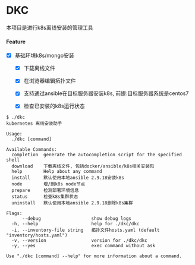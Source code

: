# DKC

本项目是进行k8s离线安装的管理工具

#### Feature
- [x] 基础环境k8s/mongo安装
  - [x] 下载离线文件
  - [x] 在浏览器编辑拓扑文件
  - [x] 支持通过ansible在目标服务器安装k8s, 前提:目标服务器系统是centos7
  - [x] 检查已安装的k8s运行状态


```shell script
$ ./dkc
kubernetes 离线安装助手

Usage:
  ./dkc [command]

Available Commands:
  completion  generate the autocompletion script for the specified shell
  download    下载离线文件, 包括docker/ansible/k8s相关安装包
  help        Help about any command
  install     默认使用本地ansible 2.9.18安装k8s
  node        增/删k8s node节点
  prepare     检测部署环境信息
  status      检查k8s集群状态
  uninstall   默认使用本地ansible 2.9.18删除k8s集群

Flags:
      --debug                   show debug logs
  -h, --help                    help for ./dkc/dkc
  -i, --inventory-file string   拓扑文件hosts.yaml (default "inventory/hosts.yaml")
  -v, --version                 version for ./dkc/dkc
  -y, --yes                     exec command without ask

Use "./dkc [command] --help" for more information about a command.
```
